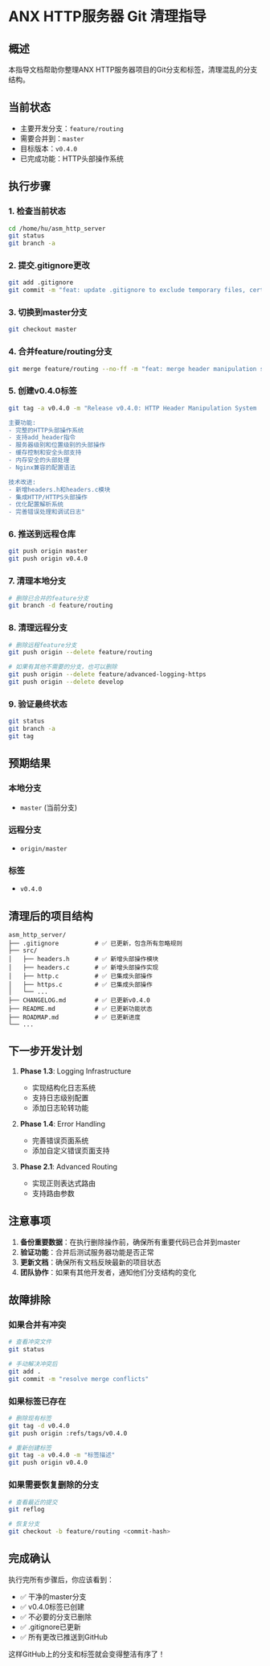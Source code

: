 # ANX HTTP服务器 Git 清理指导

## 概述
本指导文档帮助你整理ANX HTTP服务器项目的Git分支和标签，清理混乱的分支结构。

## 当前状态
- 主要开发分支：`feature/routing`
- 需要合并到：`master`
- 目标版本：`v0.4.0`
- 已完成功能：HTTP头部操作系统

## 执行步骤

### 1. 检查当前状态
```bash
cd /home/hu/asm_http_server
git status
git branch -a
```

### 2. 提交.gitignore更改
```bash
git add .gitignore
git commit -m "feat: update .gitignore to exclude temporary files, certificates, and build artifacts"
```

### 3. 切换到master分支
```bash
git checkout master
```

### 4. 合并feature/routing分支
```bash
git merge feature/routing --no-ff -m "feat: merge header manipulation system v0.4.0 from feature/routing"
```

### 5. 创建v0.4.0标签
```bash
git tag -a v0.4.0 -m "Release v0.4.0: HTTP Header Manipulation System

主要功能:
- 完整的HTTP头部操作系统
- 支持add_header指令
- 服务器级别和位置级别的头部操作
- 缓存控制和安全头部支持
- 内存安全的头部处理
- Nginx兼容的配置语法

技术改进:
- 新增headers.h和headers.c模块
- 集成HTTP/HTTPS头部操作
- 优化配置解析系统
- 完善错误处理和调试日志"
```

### 6. 推送到远程仓库
```bash
git push origin master
git push origin v0.4.0
```

### 7. 清理本地分支
```bash
# 删除已合并的feature分支
git branch -d feature/routing
```

### 8. 清理远程分支
```bash
# 删除远程feature分支
git push origin --delete feature/routing

# 如果有其他不需要的分支，也可以删除
git push origin --delete feature/advanced-logging-https
git push origin --delete develop
```

### 9. 验证最终状态
```bash
git status
git branch -a
git tag
```

## 预期结果

### 本地分支
- `master` (当前分支)

### 远程分支
- `origin/master`

### 标签
- `v0.4.0`

## 清理后的项目结构

```
asm_http_server/
├── .gitignore          # ✅ 已更新，包含所有忽略规则
├── src/
│   ├── headers.h       # ✅ 新增头部操作模块
│   ├── headers.c       # ✅ 新增头部操作实现
│   ├── http.c          # ✅ 已集成头部操作
│   ├── https.c         # ✅ 已集成头部操作
│   └── ...
├── CHANGELOG.md        # ✅ 已更新v0.4.0
├── README.md           # ✅ 已更新功能状态
├── ROADMAP.md          # ✅ 已更新进度
└── ...
```

## 下一步开发计划

1. **Phase 1.3**: Logging Infrastructure
   - 实现结构化日志系统
   - 支持日志级别配置
   - 添加日志轮转功能

2. **Phase 1.4**: Error Handling
   - 完善错误页面系统
   - 添加自定义错误页面支持

3. **Phase 2.1**: Advanced Routing
   - 实现正则表达式路由
   - 支持路由参数

## 注意事项

1. **备份重要数据**：在执行删除操作前，确保所有重要代码已合并到master
2. **验证功能**：合并后测试服务器功能是否正常
3. **更新文档**：确保所有文档反映最新的项目状态
4. **团队协作**：如果有其他开发者，通知他们分支结构的变化

## 故障排除

### 如果合并有冲突
```bash
# 查看冲突文件
git status

# 手动解决冲突后
git add .
git commit -m "resolve merge conflicts"
```

### 如果标签已存在
```bash
# 删除现有标签
git tag -d v0.4.0
git push origin :refs/tags/v0.4.0

# 重新创建标签
git tag -a v0.4.0 -m "标签描述"
git push origin v0.4.0
```

### 如果需要恢复删除的分支
```bash
# 查看最近的提交
git reflog

# 恢复分支
git checkout -b feature/routing <commit-hash>
```

## 完成确认

执行完所有步骤后，你应该看到：
- ✅ 干净的master分支
- ✅ v0.4.0标签已创建
- ✅ 不必要的分支已删除
- ✅ .gitignore已更新
- ✅ 所有更改已推送到GitHub

这样GitHub上的分支和标签就会变得整洁有序了！ 